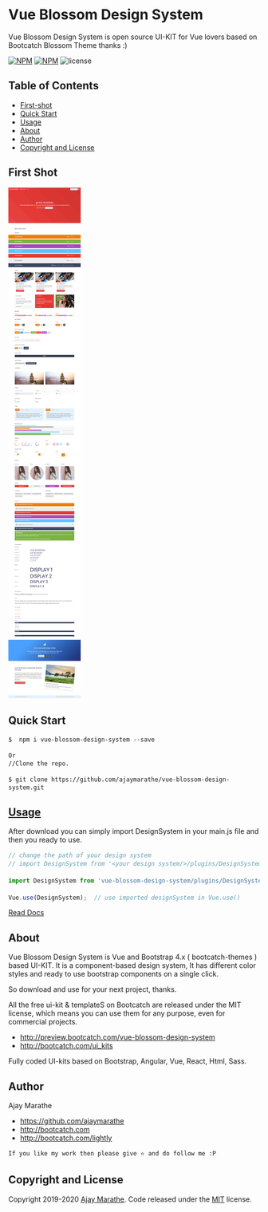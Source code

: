 # Vue Blossom Design System
Vue Blossom Design System is open source UI-KIT for Vue lovers based on Bootcatch Blossom Theme thanks :)

[![NPM](https://img.shields.io/npm/v/vue-blossom-design-system.svg)](https://www.npmjs.com/package/vue-blossom-design-system)  [![NPM](https://img.shields.io/npm/dt/vue-blossom-design-system.svg)](https://www.npmjs.com/package/vue-blossom-design-system) 
![license](https://img.shields.io/badge/license-MIT-blue.svg)

## Table of Contents

* [First-shot](#first-shot)
* [Quick Start](#quick-start)
* [Usage](#usage)
* [About](#about)
* [Author](#author)
* [Copyright and License](#copyright-and-license)

## First Shot
[![card-blog](https://raw.githubusercontent.com/ajaymarathe/image-store/master/vue-uikit/vue-blossom.png)](http://preview.bootcatch.com/vue-blossom-design-system/)

## Quick Start
```
$  npm i vue-blossom-design-system --save

Or
//Clone the repo.

$ git clone https://github.com/ajaymarathe/vue-blossom-design-system.git  
```

## [Usage](http://blog.bootcatch.com/post/vue-components-based-design-system-is-based-on-bootcatch-themes-and-vue)

After download you can simply import DesignSystem in your main.js file and then you ready to use.

```js
// change the path of your design system
// import DesignSystem from '<your design system/>/plugins/DesignSystem';

import DesignSystem from 'vue-blossom-design-system/plugins/DesignSystem';  // import here

Vue.use(DesignSystem);  // use imported designSystem in Vue.use()
```

[Read Docs](http://blog.bootcatch.com/post/vue-components-based-design-system-is-based-on-bootcatch-themes-and-vue)

## About

Vue Blossom Design System is Vue and Bootstrap 4.x ( bootcatch-themes ) based UI-KIT. It is a component-based design system, It has different color styles and ready to use bootstrap components on a single click.

So download and use for your next project, thanks.

All the free ui-kit & templateS on Bootcatch are released under the MIT license, which means you can use them for any purpose, even for commercial projects.

* http://preview.bootcatch.com/vue-blossom-design-system
* http://bootcatch.com/ui_kits

Fully coded UI-kits based on Bootstrap, Angular, Vue, React, Html, Sass.

## Author

Ajay Marathe

+ https://github.com/ajaymarathe
+ http://bootcatch.com
+ http://bootcatch.com/lightly
```
If you like my work then please give ⭐ and do follow me :P
```

## Copyright and License

Copyright 2019-2020 [Ajay Marathe](https://github.com/ajaymarathe). Code released under the [MIT](https://github.com/ajaymarathe/vue-blossom-design-system/blob/master/LICENSE) license.
